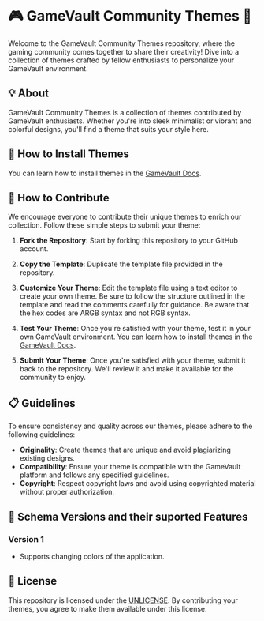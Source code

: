 # 🎮 GameVault Community Themes 🎨

Welcome to the GameVault Community Themes repository, where the gaming community comes together to share their creativity! Dive into a collection of themes crafted by fellow enthusiasts to personalize your GameVault environment.

## 💡 About

GameVault Community Themes is a collection of themes contributed by GameVault enthusiasts. Whether you're into sleek minimalist or vibrant and colorful designs, you'll find a theme that suits your style here.

## 🚀 How to Install Themes

You can learn how to install themes in the [GameVault Docs](https://gamevau.lt/docs/gamevault-plus/themes).

## 🚀 How to Contribute

We encourage everyone to contribute their unique themes to enrich our collection. Follow these simple steps to submit your theme:

1. **Fork the Repository**: Start by forking this repository to your GitHub account.

2. **Copy the Template**: Duplicate the template file provided in the repository.

3. **Customize Your Theme**: Edit the template file using a text editor to create your own theme. Be sure to follow the structure outlined in the template and read the comments carefully for guidance. Be aware that the hex codes are ARGB syntax and not RGB syntax.

4. **Test Your Theme**: Once you're satisfied with your theme, test it in your own GameVault environment. You can learn how to install themes in the [GameVault Docs](https://gamevau.lt/docs/gamevault-plus/themes).

5. **Submit Your Theme**: Once you're satisfied with your theme, submit it back to the repository. We'll review it and make it available for the community to enjoy.

## 📋 Guidelines

To ensure consistency and quality across our themes, please adhere to the following guidelines:

- **Originality**: Create themes that are unique and avoid plagiarizing existing designs.
- **Compatibility**: Ensure your theme is compatible with the GameVault platform and follows any specified guidelines.
- **Copyright**: Respect copyright laws and avoid using copyrighted material without proper authorization.

## 🔢 Schema Versions and their suported Features

### Version 1

- Supports changing colors of the application.

## 📄 License

This repository is licensed under the [UNLICENSE](LICENSE). By contributing your themes, you agree to make them available under this license.
